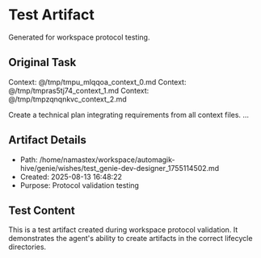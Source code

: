 # Test Artifact

Generated for workspace protocol testing.

## Original Task

Context: @/tmp/tmpu_mlqqoa_context_0.md
Context: @/tmp/tmpras5tj74_context_1.md
Context: @/tmp/tmpzqnqnkvc_context_2.md

Create a technical plan integrating requirements from all context files.
...

## Artifact Details
- Path: /home/namastex/workspace/automagik-hive/genie/wishes/test_genie-dev-designer_1755114502.md
- Created: 2025-08-13 16:48:22
- Purpose: Protocol validation testing

## Test Content
This is a test artifact created during workspace protocol validation.
It demonstrates the agent's ability to create artifacts in the correct
lifecycle directories.
